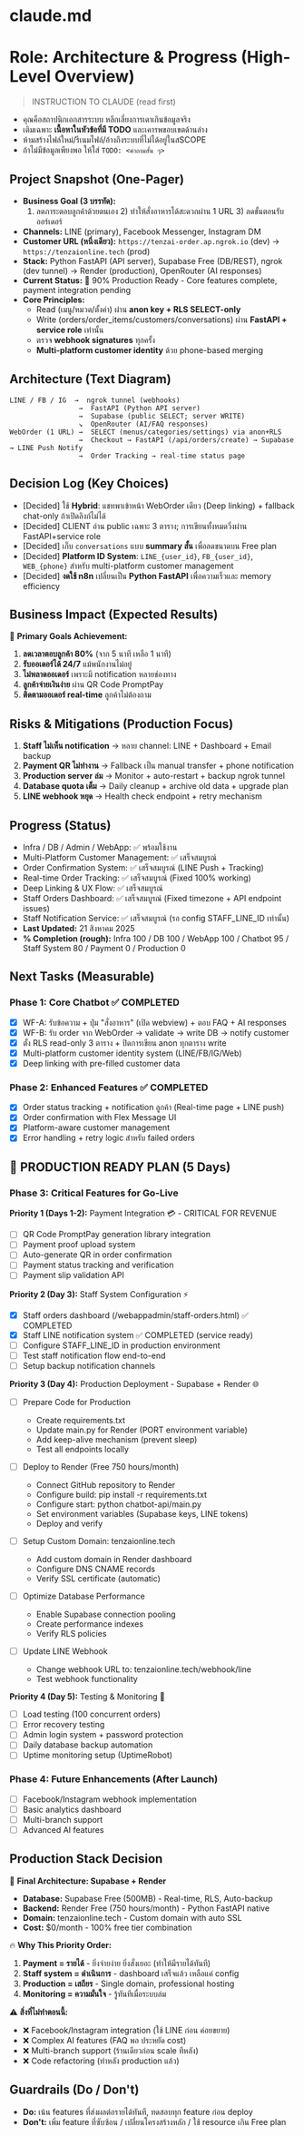 # claude.md
# Role: Architecture & Progress (High-Level Overview)

> INSTRUCTION TO CLAUDE (read first)
- คุณคือสถาปนิกเอกสารระบบ หลีกเลี่ยงการเดาเกินข้อมูลจริง
- เติมเฉพาะ **เนื้อหาในหัวข้อที่มี TODO** และเคารพขอบเขตด้านล่าง
- ห้ามสร้างไฟล์ใหม่/รีเนมไฟล์/อ้างถึงระบบที่ไม่ได้อยู่ในสSCOPE
- ถ้าไม่มีข้อมูลเพียงพอ ให้ใส่ `TODO: <คำถามสั้น ๆ>`

## Project Snapshot (One-Pager)
- **Business Goal (3 บรรทัด):**  
  1) ลดภาระตอบลูกค้าด้วยตนเอง  2) ทำให้สั่งอาหารได้สะดวกผ่าน 1 URL  3) ลดขั้นตอนรับออร์เดอร์  
- **Channels:** LINE (primary), Facebook Messenger, Instagram DM  
- **Customer URL (หนึ่งเดียว):** `https://tenzai-order.ap.ngrok.io` (dev) → `https://tenzaionline.tech` (prod)
- **Stack:** Python FastAPI (API server), Supabase Free (DB/REST), ngrok (dev tunnel) → Render (production), OpenRouter (AI responses)
- **Current Status:** 🚀 90% Production Ready - Core features complete, payment integration pending
- **Core Principles:**  
  - Read (เมนู/หมวด/ตั้งค่า) ผ่าน **anon key + RLS SELECT-only**  
  - Write (orders/order_items/customers/conversations) ผ่าน **FastAPI + service role** เท่านั้น  
  - ตรวจ **webhook signatures** ทุกครั้ง
  - **Multi-platform customer identity** ด้วย phone-based merging

## Architecture (Text Diagram)
```
LINE / FB / IG  →  ngrok tunnel (webhooks)
                 →  FastAPI (Python API server)
                 →  Supabase (public SELECT; server WRITE)
                 ↘  OpenRouter (AI/FAQ responses)
WebOrder (1 URL) →  SELECT (menus/categories/settings) via anon+RLS
                 →  Checkout → FastAPI (/api/orders/create) → Supabase → LINE Push Notify
                 →  Order Tracking → real-time status page
```

## Decision Log (Key Choices)
- [Decided] ใช้ **Hybrid**: แชทพาเข้าหน้า WebOrder เดียว (Deep linking) + fallback chat-only ถ้าเปิดลิงก์ไม่ได้  
- [Decided] CLIENT อ่าน public เฉพาะ 3 ตาราง; การเขียนทั้งหมดวิ่งผ่าน FastAPI+service role  
- [Decided] เก็บ `conversations` แบบ **summary สั้น** เพื่อลดขนาดบน Free plan
- [Decided] **Platform ID System**: `LINE_{user_id}`, `FB_{user_id}`, `WEB_{phone}` สำหรับ multi-platform customer management
- [Decided] **งดใช้ n8n** เปลี่ยนเป็น **Python FastAPI** เพื่อความเร็วและ memory efficiency

## Business Impact (Expected Results)
🎯 **Primary Goals Achievement:**
1) **ลดเวลาตอบลูกค้า 80%** (จาก 5 นาที เหลือ 1 นาที)
2) **รับออเดอร์ได้ 24/7** แม้พนักงานไม่อยู่  
3) **ไม่พลาดออเดอร์** เพราะมี notification หลายช่องทาง
4) **ลูกค้าจ่ายเงินง่าย** ผ่าน QR Code PromptPay
5) **ติดตามออเดอร์ real-time** ลูกค้าไม่ต้องถาม

## Risks & Mitigations (Production Focus)
1) **Staff ไม่เห็น notification** → หลาย channel: LINE + Dashboard + Email backup
2) **Payment QR ไม่ทำงาน** → Fallback เป็น manual transfer + phone notification  
3) **Production server ล่ม** → Monitor + auto-restart + backup ngrok tunnel
4) **Database quota เต็ม** → Daily cleanup + archive old data + upgrade plan
5) **LINE webhook หยุด** → Health check endpoint + retry mechanism

## Progress (Status)
- Infra / DB / Admin / WebApp: ✅ พร้อมใช้งาน
- Multi-Platform Customer Management: ✅ เสร็จสมบูรณ์
- Order Confirmation System: ✅ เสร็จสมบูรณ์ (LINE Push + Tracking)
- Real-time Order Tracking: ✅ เสร็จสมบูรณ์ (Fixed 100% working)
- Deep Linking & UX Flow: ✅ เสร็จสมบูรณ์
- Staff Orders Dashboard: ✅ เสร็จสมบูรณ์ (Fixed timezone + API endpoint issues)
- Staff Notification Service: ✅ เสร็จสมบูรณ์ (รอ config STAFF_LINE_ID เท่านั้น)
- **Last Updated:** 21 สิงหาคม 2025
- **% Completion (rough):** Infra 100 / DB 100 / WebApp 100 / Chatbot 95 / Staff System 80 / Payment 0 / Production 0

## Next Tasks (Measurable)
### Phase 1: Core Chatbot ✅ COMPLETED
- [x] WF-A: รับข้อความ + ปุ่ม "สั่งอาหาร" (เปิด webview) + ตอบ FAQ + AI responses
- [x] WF-B: รับ order จาก WebOrder → validate → write DB → notify customer
- [x] ตั้ง RLS read-only 3 ตาราง + ปิดการเขียน anon ทุกตาราง write
- [x] Multi-platform customer identity system (LINE/FB/IG/Web)
- [x] Deep linking with pre-filled customer data

### Phase 2: Enhanced Features ✅ COMPLETED
- [x] Order status tracking + notification ลูกค้า (Real-time page + LINE push)
- [x] Order confirmation with Flex Message UI
- [x] Platform-aware customer management
- [x] Error handling + retry logic สำหรับ failed orders

## 🚀 PRODUCTION READY PLAN (5 Days)

### Phase 3: Critical Features for Go-Live
**Priority 1 (Days 1-2):** Payment Integration 💳 - CRITICAL FOR REVENUE
- [ ] QR Code PromptPay generation library integration
- [ ] Payment proof upload system
- [ ] Auto-generate QR in order confirmation
- [ ] Payment status tracking and verification
- [ ] Payment slip validation API

**Priority 2 (Day 3):** Staff System Configuration ⚡
- [x] Staff orders dashboard (/webappadmin/staff-orders.html) ✅ COMPLETED
- [x] Staff LINE notification system ✅ COMPLETED (service ready)
- [ ] Configure STAFF_LINE_ID in production environment
- [ ] Test staff notification flow end-to-end
- [ ] Setup backup notification channels

**Priority 3 (Day 4):** Production Deployment - Supabase + Render 🌐
- [ ] Prepare Code for Production
  - Create requirements.txt
  - Update main.py for Render (PORT environment variable)
  - Add keep-alive mechanism (prevent sleep)
  - Test all endpoints locally

- [ ] Deploy to Render (Free 750 hours/month)
  - Connect GitHub repository to Render
  - Configure build: pip install -r requirements.txt
  - Configure start: python chatbot-api/main.py
  - Set environment variables (Supabase keys, LINE tokens)
  - Deploy and verify

- [ ] Setup Custom Domain: tenzaionline.tech
  - Add custom domain in Render dashboard
  - Configure DNS CNAME records
  - Verify SSL certificate (automatic)

- [ ] Optimize Database Performance
  - Enable Supabase connection pooling
  - Create performance indexes
  - Verify RLS policies

- [ ] Update LINE Webhook
  - Change webhook URL to: tenzaionline.tech/webhook/line
  - Test webhook functionality

**Priority 4 (Day 5):** Testing & Monitoring 🔧
- [ ] Load testing (100 concurrent orders)
- [ ] Error recovery testing
- [ ] Admin login system + password protection
- [ ] Daily database backup automation
- [ ] Uptime monitoring setup (UptimeRobot)

### Phase 4: Future Enhancements (After Launch)
- [ ] Facebook/Instagram webhook implementation
- [ ] Basic analytics dashboard
- [ ] Multi-branch support
- [ ] Advanced AI features

## Production Stack Decision
🎯 **Final Architecture: Supabase + Render**
- **Database:** Supabase Free (500MB) - Real-time, RLS, Auto-backup
- **Backend:** Render Free (750 hours/month) - Python FastAPI native
- **Domain:** tenzaionline.tech - Custom domain with auto SSL
- **Cost:** $0/month - 100% free tier combination

🔥 **Why This Priority Order:**
1. **Payment = รายได้** - ยิ่งจ่ายง่าย ยิ่งสั่งเยอะ (ทำให้มีรายได้ทันที)
2. **Staff system = ดำเนินการ** - dashboard เสร็จแล้ว เหลือแค่ config
3. **Production = เสถียร** - Single domain, professional hosting  
4. **Monitoring = ความมั่นใจ** - รู้ทันทีเมื่อระบบล่ม

⚠️ **สิ่งที่ไม่ทำตอนนี้:**
- ❌ Facebook/Instagram integration (ใช้ LINE ก่อน ค่อยขยาย)
- ❌ Complex AI features (FAQ พอ ประหยัด cost)  
- ❌ Multi-branch support (ร้านเดียวก่อน scale ทีหลัง)
- ❌ Code refactoring (ทำหลัง production แล้ว)

## Guardrails (Do / Don't)
- **Do:** เน้น features ที่ส่งผลต่อรายได้ทันที, ทดสอบทุก feature ก่อน deploy
- **Don't:** เพิ่ม feature ที่ซับซ้อน / เปลี่ยนโครงสร้างหลัก / ใช้ resource เกิน Free plan
